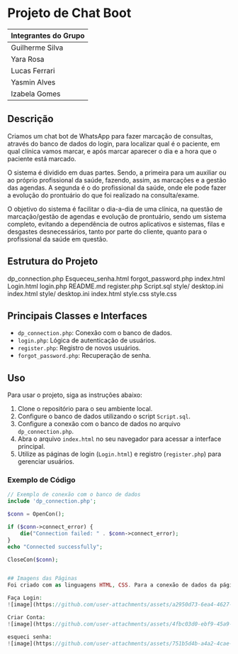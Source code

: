 # Projeto de Chat Boot

| Integrantes do Grupo |
| -------------------- |
| Guilherme Silva      |
| Yara Rosa           |
| Lucas Ferrari       |
| Yasmin Alves        |
| Izabela Gomes       |

## Descrição
Criamos um chat bot de WhatsApp para fazer marcação de consultas, através do banco de dados do login, para localizar qual é o paciente, em qual clínica vamos marcar, e após marcar aparecer o dia e a hora que o paciente está marcado.

O sistema é dividido em duas partes. Sendo, a primeira para um auxiliar ou ao próprio profissional da saúde, fazendo, assim, as marcações e a gestão das agendas. A segunda é o do profissional da saúde, onde ele pode fazer a evolução do prontuário do que foi realizado na consulta/exame.

O objetivo do sistema é facilitar o dia-a-dia de uma clínica, na questão de marcação/gestão de agendas e evolução de prontuário, sendo um sistema completo, evitando a dependência de outros aplicativos e sistemas, filas e desgastes desnecessários, tanto por parte do cliente, quanto para o profissional da saúde em questão.

## Estrutura do Projeto
dp_connection.php 
Esqueceu_senha.html 
forgot_password.php 
index.html Login.html 
login.php 
README.md 
register.php 
Script.sql 
style/ desktop.ini index.html style/ desktop.ini index.html style.css style.css



## Principais Classes e Interfaces
- `dp_connection.php`: Conexão com o banco de dados.
- `login.php`: Lógica de autenticação de usuários.
- `register.php`: Registro de novos usuários.
- `forgot_password.php`: Recuperação de senha.

## Uso
Para usar o projeto, siga as instruções abaixo:

1. Clone o repositório para o seu ambiente local.
2. Configure o banco de dados utilizando o script `Script.sql`.
3. Configure a conexão com o banco de dados no arquivo `dp_connection.php`.
4. Abra o arquivo `index.html` no seu navegador para acessar a interface principal.
5. Utilize as páginas de login (`Login.html`) e registro (`register.php`) para gerenciar usuários.

### Exemplo de Código
```php
// Exemplo de conexão com o banco de dados
include 'dp_connection.php';

$conn = OpenCon();

if ($conn->connect_error) {
    die("Connection failed: " . $conn->connect_error);
}
echo "Connected successfully";

CloseCon($conn);


## Imagens das Páginas
Foi criado com as linguagens HTML, CSS. Para a conexão de dados da página, usamos MySQL para a criação do script e php.

Faça Login:
![image](https://github.com/user-attachments/assets/a2950d73-6ea4-4627-a598-449b9943945e)

Criar Conta:
![image](https://github.com/user-attachments/assets/4fbc03d0-ebf9-45a9-9a69-bcd8d74d7576)

esqueci senha:
![image](https://github.com/user-attachments/assets/751b5d4b-a4a2-4cae-a8b3-2c5f5f4ddee9)


